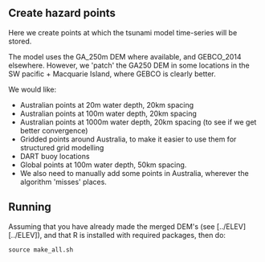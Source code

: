 Create hazard points
--------------------

Here we create points at which the tsunami model time-series will be stored.

The model uses the GA_250m DEM where available, and GEBCO_2014 elsewhere. However,
we 'patch' the GA250 DEM in some locations in the SW pacific + Macquarie Island, where
GEBCO is clearly better.

We would like:
- Australian points at 20m water depth, 20km spacing
- Australian points at 100m water depth, 20km spacing
- Australian points at 1000m water depth, 20km spacing (to see if we get better convergence)
- Gridded points around Australia, to make it easier to use them for structured grid modelling
- DART buoy locations
- Global points at 100m water depth, 50km spacing.
- We also need to manually add some points in Australia, wherever the algorithm 'misses' places.

Running
-------

Assuming that you have already made the merged DEM's (see [../ELEV][../ELEV]),
and that R is installed with required packages, then do:

    source make_all.sh
